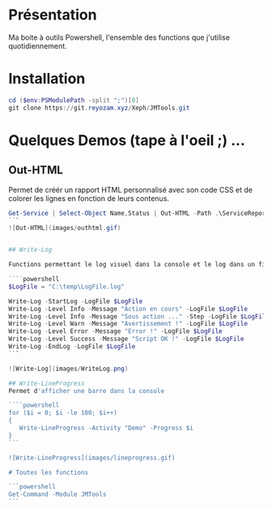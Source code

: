 # Présentation

Ma boite à outils Powershell, l'ensemble des functions que j'utilise quotidiennement.

# Installation

```powershell
cd ($env:PSModulePath -split ";")[0]
git clone https://git.reyozam.xyz/Xeph/JMTools.git
```
# Quelques Demos (tape à l'oeil ;) ...

## Out-HTML

Permet de créér un rapport HTML personnalisé avec son code CSS
et de colorer les lignes en fonction de leurs contenus.

 ````powershell
Get-Service | Select-Object Name,Status | Out-HTML -Path .\ServiceReport.html -Title "Services" -SuccessMatch "Running" -ErrorMatch "Stopped"
 ```
 ![Out-HTML](images/outhtml.gif)


## Write-Log
 
 Functions permettant le log visuel dans la console et le log dans un fichier simultanément

 ````powershell
$LogFile = "C:\temp\LogFile.log"

Write-Log -StartLog -LogFile $LogFile
Write-Log -Level Info -Message "Action en cours" -LogFile $LogFile
Write-Log -Level Info -Message "Sous action ..." -Step -LogFile $LogFile
Write-Log -Level Warn -Message "Avertissement !" -LogFile $LogFile
Write-Log -Level Error -Message "Error !" -LogFile $LogFile
Write-Log -Level Success -Message "Script OK !" -LogFile $LogFile
Write-Log -EndLog -LogFile $LogFile
 ```
 
![Write-Log](images/WriteLog.png)

## Write-LineProgress
Permet d'afficher une barre dans la console

 ````powershell
for ($i = 0; $i -le 100; $i++) 
{
    Write-LineProgress -Activity "Demo" -Progress $i    
}
 ```
 
![Write-LineProgress](images/lineprogress.gif)

# Toutes les functions

```powershell
Get-Command -Module JMTools
```
